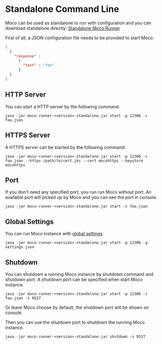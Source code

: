 # Standalone Command Line

Moco can be used as standalone to run with configuration and you can download standalone directly:
[Standalone Moco Runner](http://repo1.maven.org/maven2/com/github/dreamhead/moco-runner/0.9.1/moco-runner-0.9.1-standalone.jar)

First of all, a JSON configuration file needs to be provided to start Moco.

```json
[
  {
    "response" :
      {
        "text" : "foo"
      }
  }
]
```

## HTTP Server

You can start a HTTP server by the following command:

```shell
java -jar moco-runner-<version>-standalone.jar start -p 12306 -c foo.json
```

## HTTPS Server

A HTTPS server can be started by the following command:

```shell
java -jar moco-runner-<version>-standalone.jar start -p 12306 -c foo.json --https /path/to/cert.jks --cert mocohttps --keystore mocohttps
```

## Port

If you don't need any specified port, you run run Moco without port. An available port will picked up by Moco and you can see the port in console.

```shell
java -jar moco-runner-<version>-standalone.jar start -c foo.json
```

## Global Settings

You can run Moco instance with [global settings](global-settings.md).

```shell
java -jar moco-runner-<version>-standalone.jar start -p 12306 -g settings.json
```

## Shutdown

You can shutdown a running Moco instance by shutdown command and shutdown port. A shutdown port can be specified when start Moco instance.

```shell
java -jar moco-runner-<version>-standalone.jar start -p 12306 -c foo.json -s 9527
```

Or leave Moco choose by default, the shutdown port will be shown on console.

Then you can use the shutdown port to shutdown the running Moco instance.

```shell
java -jar moco-runner-<version>-standalone.jar shutdown -s 9527
```

